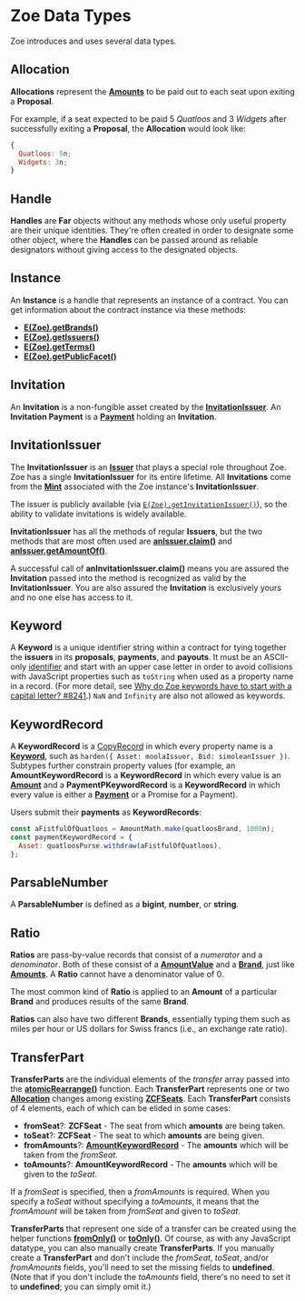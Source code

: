 # Zoe Data Types

Zoe introduces and uses several data types.

## Allocation

**Allocations** represent the **[Amounts](/reference/ertp-api/ertp-data-types#amount)** to be paid
out to each seat upon exiting a **Proposal**.

For example, if a seat expected to be paid 5 _Quatloos_ and 3 _Widgets_ after successfully exiting a **Proposal**, the **Allocation** would look like:

```js
{
  Quatloos: 5n;
  Widgets: 3n;
}
```

## Handle

**Handles** are **Far** objects without any methods whose only useful property are their
unique identities. They're often created in order to designate some other object, where the
**Handles** can be passed around as reliable designators without giving access to the
designated objects.

## Instance

An **Instance** is a handle that represents an instance of a contract.
You can get information about the contract instance via these methods:

- **[E(Zoe).getBrands()](./zoe#e-zoe-getbrands-instance)**
- **[E(Zoe).getIssuers()](./zoe#e-zoe-getissuers-instance)**
- **[E(Zoe).getTerms()](./zoe#e-zoe-getterms-instance)**
- **[E(Zoe).getPublicFacet()](./zoe#e-zoe-getpublicfacet-instance)**

## Invitation

An **Invitation** is a non-fungible asset created by the **[InvitationIssuer](#invitationissuer)**.
An **Invitation Payment** is a **[Payment](/reference/ertp-api/payment)** holding an **Invitation**.

## InvitationIssuer

The **InvitationIssuer** is an **[Issuer](/reference/ertp-api/issuer)** that plays a
special role throughout Zoe. Zoe has a single **InvitationIssuer** for its entire
lifetime. All **Invitations** come from the **[Mint](/reference/ertp-api/mint)**
associated with the Zoe instance's **InvitationIssuer**.

The issuer is publicly available (via [`E(Zoe).getInvitationIssuer()`](./zoe-contract-facet#zcf-getinvitationissuer)),
so the ability to validate invitations is widely available.

**InvitationIssuer** has all the methods of regular **Issuers**, but the two methods that are most
often used are **[anIssuer.claim()](/reference/ertp-api/issuer#anissuer-claim-payment-optamount)**
and **[anIssuer.getAmountOf()](/reference/ertp-api/issuer#anissuer-getamountof-payment)**.

A successful call of **anInvitationIssuer.claim()** means you are assured the **Invitation** passed into
the method is recognized as valid by the **InvitationIssuer**. You are also assured the **Invitation**
is exclusively yours and no one else has access to it.

## Keyword

A **Keyword** is a unique identifier string within a contract for tying together the
**issuers** in its **proposals**, **payments**, and **payouts**.
It must be an ASCII-only [identifier](https://developer.mozilla.org/en-US/docs/Glossary/Identifier)
and start with an upper case letter in order to avoid collisions with JavaScript properties
such as `toString` when used as a property name in a record.
(For more detail, see [Why do Zoe keywords have to start with a capital letter? #8241](https://github.com/Agoric/agoric-sdk/discussions/8241).)
`NaN` and `Infinity` are also not allowed as keywords.

<a id="amountkeywordrecord"></a>

## KeywordRecord

A **KeywordRecord** is a [CopyRecord](/glossary/#copyrecord) in which every property name
is a **[Keyword](#keyword)**, such as `harden({ Asset: moolaIssuer, Bid: simoleanIssuer })`.
Subtypes further constrain property values (for example, an
**AmountKeywordRecord** is a **KeywordRecord** in which every value is an
**[Amount](/reference/ertp-api/ertp-data-types#amount)** and a
**PaymentPKeywordRecord** is a **KeywordRecord** in which every value is either a
**[Payment](/reference/ertp-api/payment)** or a Promise for a Payment).

Users submit their **payments** as **KeywordRecords**:

```js
const aFistfulOfQuatloos = AmountMath.make(quatloosBrand, 1000n);
const paymentKeywordRecord = {
  Asset: quatloosPurse.withdraw(aFistfulOfQuatloos),
};
```

## ParsableNumber

A **ParsableNumber** is defined as a **bigint**, **number**, or **string**.

## Ratio

**Ratios** are pass-by-value records that consist of a
_numerator_ and a _denominator_. Both of these consist of a
**[AmountValue](/reference/ertp-api/ertp-data-types#amountvalue)** and a **[Brand](/reference/ertp-api/brand)**,
just like **[Amounts](/reference/ertp-api/ertp-data-types#amount)**.
A **Ratio** cannot have a denominator value of 0.

The most common kind of **Ratio** is applied to an **Amount** of a particular **Brand**
and produces results of the same **Brand**.

**Ratios** can also have two different **Brands**, essentially typing them such as miles per
hour or US dollars for Swiss francs (i.e., an exchange rate ratio).

## TransferPart

**TransferParts** are the individual elements of the _transfer_ array passed into the
**[atomicRearrange()](./zoe-helpers#atomicrearrange-zcf-transfers)** function. Each **TransferPart**
represents one or two **[Allocation](#allocation)** changes among existing
**[ZCFSeats](./zcfseat)**. Each **TransferPart** consists of 4 elements, each of which can be elided
in some cases:

- **fromSeat**?: **ZCFSeat** - The seat from which **amounts** are being taken.
- **toSeat**?: **ZCFSeat** - The seat to which **amounts** are being given.
- **fromAmounts**?: **[AmountKeywordRecord](#keywordrecord)** - The **amounts** which will be taken from the _fromSeat_.
- **toAmounts**?: **AmountKeywordRecord** - The **amounts** which will be given to the _toSeat_.

If a _fromSeat_ is specified, then a _fromAmounts_ is required. When you specify a _toSeat_ without
specifying a _toAmounts_, it means that the _fromAmount_ will be taken from _fromSeat_ and given to
_toSeat_.

**TransferParts** that represent one side of a transfer
can be created using the helper functions
**[fromOnly()](./zoe-helpers#fromonly-fromseat-fromamounts)** or
**[toOnly()](./zoe-helpers#toonly-toseat-toamounts)**.
Of course, as with any JavaScript datatype, you can also manually create **TransferParts**.
If you manually create a **TransferPart** and don't include the _fromSeat_, _toSeat_, and/or
_fromAmounts_ fields, you'll need to set the missing fields to **undefined**. (Note that if you don't
include the _toAmounts_ field, there's no need to set it to **undefined**; you can simply omit it.)
